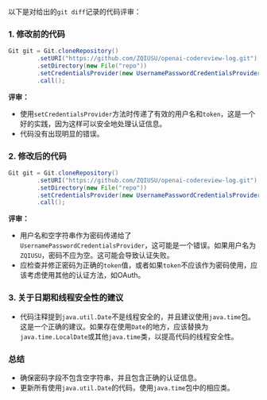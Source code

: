以下是对给出的`git diff`记录的代码评审：

### 1. 修改前的代码

```java
Git git = Git.cloneRepository()
        .setURI("https://github.com/ZQIUSU/openai-codereview-log.git")
        .setDirectory(new File("repo"))
        .setCredentialsProvider(new UsernamePasswordCredentialsProvider("ZQIUSU",token))
        .call();
```

**评审：**

- 使用`setCredentialsProvider`方法时传递了有效的用户名和`token`，这是一个好的实践，因为这样可以安全地处理认证信息。
- 代码没有出现明显的错误。

### 2. 修改后的代码

```java
Git git = Git.cloneRepository()
        .setURI("https://github.com/ZQIUSU/openai-codereview-log.git")
        .setDirectory(new File("repo"))
        .setCredentialsProvider(new UsernamePasswordCredentialsProvider("ZQIUSU",""))
        .call();
```

**评审：**

- 用户名和空字符串作为密码传递给了`UsernamePasswordCredentialsProvider`，这可能是一个错误。如果用户名为`ZQIUSU`，密码不应为空。这可能会导致认证失败。
- 应检查并修正密码为正确的`token`值，或者如果`token`不应该作为密码使用，应该考虑使用其他的认证方法，如OAuth。

### 3. 关于日期和线程安全性的建议

- 代码注释提到`java.util.Date`不是线程安全的，并且建议使用`java.time`包。这是一个正确的建议。如果存在使用`Date`的地方，应该替换为`java.time.LocalDate`或其他`java.time`类，以提高代码的线程安全性。

### 总结

- 确保密码字段不包含空字符串，并且包含正确的认证信息。
- 更新所有使用`java.util.Date`的代码，使用`java.time`包中的相应类。